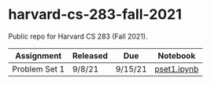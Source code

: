 # harvard-cs-283-fall-2021
Public repo for Harvard CS 283 (Fall 2021).

| Assignment    | Released |   Due   | Notebook                                                                                                        |
|---------------|----------|---------|-----------------------------------------------------------------------------------------------------------------|
| Problem Set 1 | 9/8/21   | 9/15/21 | <a href="https://github.com/egrigokhan/harvard-cs-283-fall-2021/blob/main/pset1.ipynb" download>pset1.ipynb</a> |
